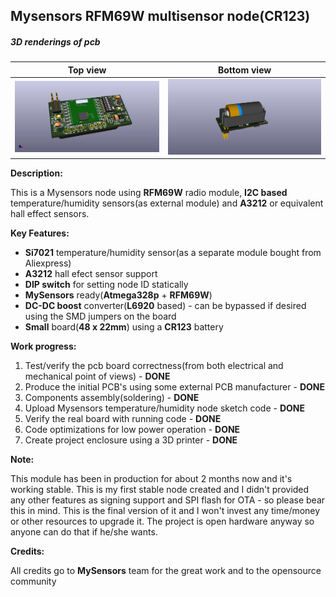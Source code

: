 ## Mysensors RFM69W multisensor node(CR123)


##### 3D renderings of pcb

Top view | Bottom view
------------ | -------------
![Alt text](3d/renderings/multisensor_cr123_top.png?raw=true "top view") | ![Alt text](3d/renderings/multisensor_cr123_bottom.png?raw=true "bottom view")



**Description:**

This is a Mysensors node using **RFM69W** radio module, **I2C based** temperature/humidity sensors(as external module) and **A3212** or equivalent hall effect sensors. 

**Key Features:**

 - **Si7021** temperature/humidity sensor(as a separate module bought from Aliexpress)
 - **A3212** hall efect sensor support
 - **DIP switch** for setting node ID statically
 - **MySensors** ready(**Atmega328p** + **RFM69W**)
 - **DC-DC boost** converter(**L6920** based) - can be bypassed if desired using the SMD jumpers on the board
 - **Small** board(**48 x 22mm**) using a **CR123** battery

**Work progress:**
 1. Test/verify the pcb board correctness(from both electrical and mechanical point of views) - **DONE**
 2. Produce the initial PCB's using some external PCB manufacturer - **DONE**
 3. Components assembly(soldering) - **DONE**
 4. Upload Mysensors temperature/humidity node sketch code - **DONE**
 5. Verify the real board with running code - **DONE**
 6. Code optimizations for low power operation - **DONE**
 7. Create project enclosure using a 3D printer - **DONE**

**Note:**

This module has been in production for about 2 months now and it's working stable. This is my first stable node created and I didn't provided any other features as signing support and SPI flash for OTA - so please bear this in mind. This is the final version of it and I won't invest any time/money or other resources to upgrade it. The project is open hardware anyway so anyone can do that if he/she wants.


**Credits:**
  
  All credits go to **MySensors** team for the great work and to the opensource community
